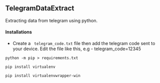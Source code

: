 ## TelegramDataExtract

Extracting data from telegram using python.

#### Installations

- Create a ``` telegram_code.txt``` file then add the telegram code sent to your device. Edit the file like this, e.g - telegram_code=12345

```
python -m pip > requirements.txt

pip install virtualenv

pip install virtualenvwrapper-win
```
